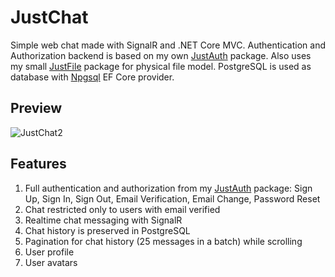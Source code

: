 # JustChat
Simple web chat made with SignalR and .NET Core MVC. Authentication and Authorization backend is based on my own [JustAuth](https://github.com/Vansh0t/JustAuth) package. Also uses my small [JustFile](https://github.com/Vansh0t/JustFile) package for physical file model. PostgreSQL is used as database with [Npgsql](https://www.npgsql.org) EF Core provider.
## Preview
![JustChat2](https://user-images.githubusercontent.com/35566242/170767549-ea2d441e-fc11-4d13-b4b5-5d44117a59cd.gif)
## Features
1. Full authentication and authorization from my [JustAuth](https://github.com/Vansh0t/JustAuth) package: Sign Up, Sign In, Sign Out, Email Verification, Email Change, Password Reset
2. Chat restricted only to users with email verified
3. Realtime chat messaging with SignalR
4. Chat history is preserved in PostgreSQL
5. Pagination for chat history (25 messages in a batch) while scrolling
6. User profile
7. User avatars
